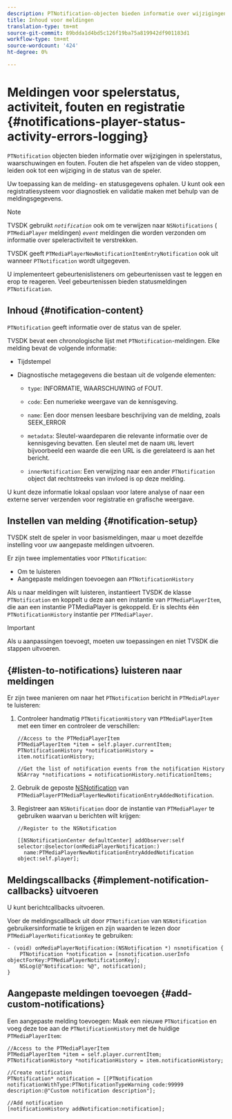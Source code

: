 ```yaml
---
description: PTNotification-objecten bieden informatie over wijzigingen in spelerstatus, waarschuwingen en fouten. Fouten die het afspelen van de video stoppen, leiden ook tot een wijziging in de status van de speler.
title: Inhoud voor meldingen
translation-type: tm+mt
source-git-commit: 89bdda1d4bd5c126f19ba75a819942df901183d1
workflow-type: tm+mt
source-wordcount: '424'
ht-degree: 0%

---
```



# Meldingen voor spelerstatus, activiteit, fouten en registratie {#notifications-player-status-activity-errors-logging}

`PTNotification` objecten bieden informatie over wijzigingen in spelerstatus, waarschuwingen en fouten. Fouten die het afspelen van de video stoppen, leiden ook tot een wijziging in de status van de speler.

Uw toepassing kan de melding- en statusgegevens ophalen. U kunt ook een registratiesysteem voor diagnostiek en validatie maken met behulp van de meldingsgegevens.

>[!NOTE]
>
>TVSDK gebruikt *`notification`* ook om te verwijzen naar `NSNotifications` ( `PTMediaPlayer` meldingen) *`event`* meldingen die worden verzonden om informatie over speleractiviteit te verstrekken.

TVSDK geeft `PTMediaPlayerNewNotificationItemEntryNotification` ook uit wanneer `PTNotification` wordt uitgegeven.

U implementeert gebeurtenislisteners om gebeurtenissen vast te leggen en erop te reageren. Veel gebeurtenissen bieden statusmeldingen `PTNotification`.

## Inhoud {#notification-content}

`PTNotification` geeft informatie over de status van de speler.

TVSDK bevat een chronologische lijst met `PTNotification`-meldingen. Elke melding bevat de volgende informatie:

* Tijdstempel
* Diagnostische metagegevens die bestaan uit de volgende elementen:

   * `type`: INFORMATIE, WAARSCHUWING of FOUT.
   * `code`: Een numerieke weergave van de kennisgeving.
   * `name`: Een door mensen leesbare beschrijving van de melding, zoals SEEK_ERROR
   * `metadata`: Sleutel-waardeparen die relevante informatie over de kennisgeving bevatten. Een sleutel met de naam `URL` levert bijvoorbeeld een waarde die een URL is die gerelateerd is aan het bericht.

   * `innerNotification`: Een verwijzing naar een ander  `PTNotification` object dat rechtstreeks van invloed is op deze melding.

U kunt deze informatie lokaal opslaan voor latere analyse of naar een externe server verzenden voor registratie en grafische weergave.

## Instellen van melding {#notification-setup}

TVSDK stelt de speler in voor basismeldingen, maar u moet dezelfde instelling voor uw aangepaste meldingen uitvoeren.

Er zijn twee implementaties voor `PTNotification`:

* Om te luisteren
* Aangepaste meldingen toevoegen aan `PTNotificationHistory`

Als u naar meldingen wilt luisteren, instantieert TVSDK de klasse `PTNotification` en koppelt u deze aan een instantie van `PTMediaPlayerItem`, die aan een instantie PTMediaPlayer is gekoppeld. Er is slechts één `PTNotificationHistory` instantie per `PTMediaPlayer`.

>[!IMPORTANT]
>
>Als u aanpassingen toevoegt, moeten uw toepassingen en niet TVSDK die stappen uitvoeren.

## {#listen-to-notifications} luisteren naar meldingen

Er zijn twee manieren om naar het `PTNotification` bericht in `PTMediaPlayer` te luisteren:

1. Controleer handmatig `PTNotificationHistory` van `PTMediaPlayerItem` met een timer en controleer de verschillen:

   ```
   //Access to the PTMediaPlayerItem  
   PTMediaPlayerItem *item = self.player.currentItem; 
   PTNotificationHistory *notificationHistory = item.notificationHistory; 
   
   //Get the list of notification events from the notification History  
   NSArray *notifications = notificationHistory.notificationItems;
   ```

1. Gebruik de geposte [NSNotification](https://developer.apple.com/library/mac/%23documentation/Cocoa/Reference/Foundation/Classes/NSNotification_Class/Reference/Reference.html) van `PTMediaPlayerPTMediaPlayerNewNotificationEntryAddedNotification`.
1. Registreer aan `NSNotification` door de instantie van `PTMediaPlayer` te gebruiken waarvan u berichten wilt krijgen:

   ```
   //Register to the NSNotification 
   
   [[NSNotificationCenter defaultCenter] addObserver:self selector:@selector(onMediaPlayerNotification:)  
     name:PTMediaPlayerNewNotificationEntryAddedNotification object:self.player];
   ```

## Meldingscallbacks {#implement-notification-callbacks} uitvoeren

U kunt berichtcallbacks uitvoeren.

Voer de meldingscallback uit door `PTNotification` van `NSNotification` gebruikersinformatie te krijgen en zijn waarden te lezen door `PTMediaPlayerNotificationKey` te gebruiken:

```
- (void) onMediaPlayerNotification:(NSNotification *) nsnotification { 
    PTNotification *notification = [nsnotification.userInfo objectForKey:PTMediaPlayerNotificationKey]; 
    NSLog(@"Notification: %@", notification); 
}
```

## Aangepaste meldingen toevoegen {#add-custom-notifications}

Een aangepaste melding toevoegen:
Maak een nieuwe `PTNotification` en voeg deze toe aan de `PTNotificationHistory` met de huidige `PTMediaPlayerItem`:

```
//Access to the PTMediaPlayerItem  
PTMediaPlayerItem *item = self.player.currentItem; 
PTNotificationHistory *notificationHistory = item.notificationHistory; 
 
//Create notification 
PTNotification* notification = [[PTNotification notificationWithType:PTNotificationTypeWarning code:99999 description:@"Custom notification description"]; 
 
//Add notification 
[notificationHistory addNotification:notification];
```
